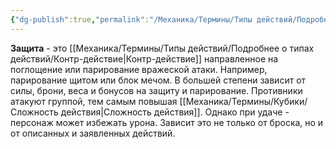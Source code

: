 ```yaml
---
{"dg-publish":true,"permalink":"/Механика/Термины/Типы действий/Подробнее о типах действий/Защита/","noteIcon":"","created":"2025-08-27T08:46:54.552+03:00","updated":"2025-09-04T12:32:24.559+03:00"}
---
```




**Защита** - это [[Механика/Термины/Типы действий/Подробнее о типах действий/Контр-действие\|Контр-действие]] направленное на поглощение или парирование вражеской атаки. Например, парирование щитом или блок мечом. В большей степени зависит от силы, брони, веса и бонусов на защиту и парирование. Противники атакуют группой, тем самым повышая [[Механика/Термины/Кубики/Сложность действия\|Сложность действия]]. Однако при удаче - персонаж может избежать урона. Зависит это не только от броска, но и от описанных и заявленных действий. 